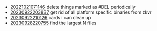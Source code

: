 - [20221021071146](/zet/20221021071146/README.md) delete things marked as #DEL periodically
- [20230922203837](/zet/20230922203837/README.md) get rid of all platform specific binaries from zkvr
- [20230922210126](/zet/20230922210126/README.md) cards i can clean up
- [20230928220755](/zet/20230928220755/README.md) find the largest N files
